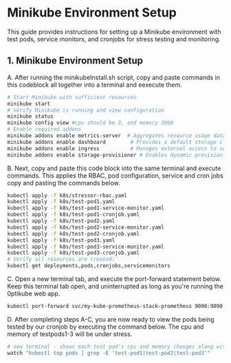 # Minikube Environment Setup
This guide provides instructions for setting up a Minikube environment with test pods, service monitors, and cronjobs for stress testing and monitoring.

## 1. Minikube Environment Setup
A. After running the minikubeInstall.sh script, copy and paste commands in this codeblock all together into a terminal and eexecute them.
```bash
# Start Minikube with sufficient resources
minikube start 
# Verify Minikube is running and view configuration
minikube status
minikube config view #cpu should be 3, and memory 3000
# Enable required addons
minikube addons enable metrics-server  # Aggregates resource usage data for monitoring and autoscaling.
minikube addons enable dashboard        # Provides a default storage class for dynamic volume provisioning.
minikube addons enable ingress          # Manages external access to services via HTTP/HTTPS routing.
minikube addons enable storage-provisioner # Enables dynamic provisioning of storage for persistent volumes.
```
B. Next, copy and paste this code block into the same terminal and execute commands. This applies the RBAC, pod configuration, service and cron jobs copy and pasting the commands below.
```bash
kubectl apply -f k8s/stressor-rbac.yaml
kubectl apply -f k8s/test-pod1.yaml
kubectl apply -f k8s/test-pod1-service-monitor.yaml
kubectl apply -f k8s/test-pod1-cronjob.yaml
kubectl apply -f k8s/test-pod2.yaml
kubectl apply -f k8s/test-pod2-service-monitor.yaml
kubectl apply -f k8s/test-pod2-cronjob.yaml
kubectl apply -f k8s/test-pod3.yaml
kubectl apply -f k8s/test-pod3-service-monitor.yaml
kubectl apply -f k8s/test-pod3-cronjob.yaml
# Verify all resources are created:
kubectl get deployments,pods,cronjobs,servicemonitors
```

C. Open a new terminal tab, and execute the port-forward statement below. Keep this terminal tab open, and uninterrupted as long as you're running the 0ptikube web app.
```bash
kubectl port-forward svc/my-kube-prometheus-stack-prometheus 9090:9090
```

D. After completing steps A-C, you are now ready to view the pods being tested by our cronjob by executing the command below. The cpu and memory of testpods1-3 will be under stress.

```bash
# new terminal - shows each test pod's cpu and memory changes along with the cronjob associated with pod, titles stressor
watch "kubectl top pods | grep -E 'test-pod1|test-pod2|test-pod3'"
```
